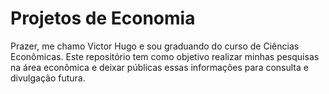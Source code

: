 # Projetos de Economia
Prazer, me chamo Victor Hugo e sou graduando do curso de Ciências Econômicas.
Este repositório tem como objetivo realizar minhas pesquisas na área econômica e deixar públicas essas informações para consulta e divulgação futura.


